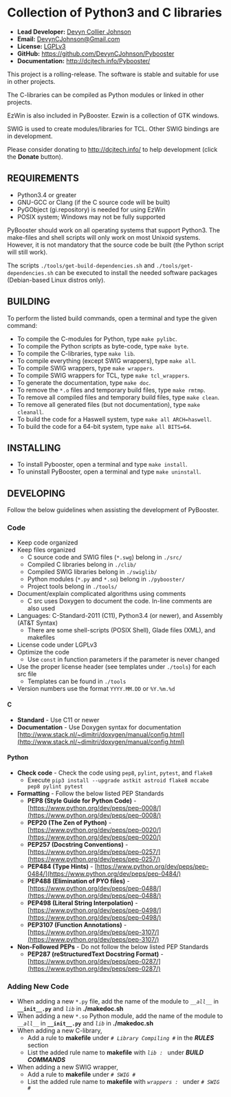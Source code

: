 Collection of Python3 and C libraries
=====================================

- __Lead Developer:__ [Devyn Collier Johnson](http://dcjtech.info/members/devyncjohnson/)
- __Email:__ <DevynCJohnson@Gmail.com>
- __License:__ [LGPLv3](http://www.gnu.org/licenses/lgpl-3.0.txt)
- __GitHub:__ <https://github.com/DevynCJohnson/Pybooster>
- __Documentation:__ <http://dcjtech.info/Pybooster/>

This project is a rolling-release. The software is stable and suitable for use in other projects.

The C-libraries can be compiled as Python modules or linked in other projects.

EzWin is also included in PyBooster. Ezwin is a collection of GTK windows.

SWIG is used to create modules/libraries for TCL. Other SWIG bindings are in development.

Please consider donating to <http://dcjtech.info/> to help development (click the **Donate** button).


REQUIREMENTS
------------

- Python3.4 or greater
- GNU-GCC or Clang (if the C source code will be built)
- PyGObject (gi.repository) is needed for using EzWin
- POSIX system; Windows may not be fully supported

PyBooster should work on all operating systems that support Python3. The make-files and shell scripts will only work on most Unixoid systems. However, it is not mandatory that the source code be built (the Python script will still work).

The scripts `./tools/get-build-dependencies.sh` and `./tools/get-dependencies.sh` can be executed to install the needed software packages (Debian-based Linux distros only).


BUILDING
--------

To perform the listed build commands, open a terminal and type the given command:

- To compile the C-modules for Python, type `make pylibc`.
- To compile the Python scripts as byte-code, type `make byte`.
- To compile the C-libraries, type `make lib`.
- To compile everything (except SWIG wrappers), type `make all`.
- To compile SWIG wrappers, type `make wrappers`.
- To compile SWIG wrappers for TCL, type `make tcl_wrappers`.
- To generate the documentation, type `make doc`.
- To remove the `*.o` files and temporary build files, type `make rmtmp`.
- To remove all compiled files and temporary build files, type `make clean`.
- To remove all generated files (but not documentation), type `make cleanall`.
- To build the code for a Haswell system, type `make all ARCH=haswell`.
- To build the code for a 64-bit system, type `make all BITS=64`.


INSTALLING
----------

- To install Pybooster, open a terminal and type `make install`.
- To uninstall PyBooster, open a terminal and type `make uninstall`.


DEVELOPING
----------

Follow the below guidelines when assisting the development of PyBooster.

### Code ###

- Keep code organized
- Keep files organized
  - C source code and SWIG files (`*.swg`) belong in `./src/`
  - Compiled C libraries belong in `./clib/`
  - Compiled SWIG libraries belong in `./swiglib/`
  - Python modules (`*.py` and `*.so`) belong in `./pybooster/`
  - Project tools belong in `./tools/`
- Document/explain complicated algorithms using comments
  - C src uses Doxygen to document the code. In-line comments are also used
- Languages: C-Standard-2011 (C11), Python3.4 (or newer), and Assembly (AT&T Syntax)
  - There are some shell-scripts (POSIX Shell), Glade files (XML), and makefiles
- License code under LGPLv3
- Optimize the code
  - Use `const` in function parameters if the parameter is never changed
- Use the proper license header (see templates under `./tools`) for each src file
  - Templates can be found in `./tools`
- Version numbers use the format `YYYY.MM.DD` or `%Y.%m.%d`

#### C ####

- **Standard** - Use C11 or newer
- **Documentation** - Use Doxygen syntax for documentation [http://www.stack.nl/~dimitri/doxygen/manual/config.html](http://www.stack.nl/~dimitri/doxygen/manual/config.html)

#### Python ####

- **Check code** - Check the code using `pep8`, `pylint`, `pytest`, and `flake8`
  - Execute `pip3 install --upgrade astkit astroid flake8 mccabe pep8 pylint pytest`
- **Formatting** - Follow the below listed PEP Standards
  - **PEP8 (Style Guide for Python Code)** - [https://www.python.org/dev/peps/pep-0008/](https://www.python.org/dev/peps/pep-0008/)
  - **PEP20 (The Zen of Python)** - [https://www.python.org/dev/peps/pep-0020/](https://www.python.org/dev/peps/pep-0020/)
  - **PEP257 (Docstring Conventions)** - [https://www.python.org/dev/peps/pep-0257/](https://www.python.org/dev/peps/pep-0257/)
  - **PEP484 (Type Hints)** - [https://www.python.org/dev/peps/pep-0484/](https://www.python.org/dev/peps/pep-0484/)
  - **PEP488 (Elimination of PYO files)** - [https://www.python.org/dev/peps/pep-0488/](https://www.python.org/dev/peps/pep-0488/)
  - **PEP498 (Literal String Interpolation)** - [https://www.python.org/dev/peps/pep-0498/](https://www.python.org/dev/peps/pep-0498/)
  - **PEP3107 (Function Annotations)** - [https://www.python.org/dev/peps/pep-3107/](https://www.python.org/dev/peps/pep-3107/)
- **Non-Followed PEPs** - Do not follow the below listed PEP Standards
  - **PEP287 (reStructuredText Docstring Format)** - [https://www.python.org/dev/peps/pep-0287/](https://www.python.org/dev/peps/pep-0287/)

### Adding New Code ###

- When adding a new `*.py` file, add the name of the module to _``__all__``_ in **``__init__.py``** and _`lib`_ in **./makedoc.sh**
- When adding a new `*.so` Python module, add the name of the module to _``__all__``_ in **``__init__.py``** and _`lib`_ in **./makedoc.sh**
- When adding a new C-library,
  - Add a rule to **makefile** under _`# Library Compiling #`_ in the _**RULES**_ section
  - List the added rule name to **makefile** with _``lib : ``_ under _**BUILD COMMANDS**_
- When adding a new SWIG wrapper,
  - Add a rule to **makefile** under _`# SWIG #`_
  - List the added rule name to **makefile** with _``wrappers : ``_ under _`# SWIG #`_

